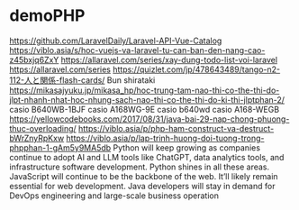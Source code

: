 # demoPHP
https://github.com/LaravelDaily/Laravel-API-Vue-Catalog
https://viblo.asia/s/hoc-vuejs-va-laravel-tu-can-ban-den-nang-cao-z45bxjq6ZxY
https://allaravel.com/series/xay-dung-todo-list-voi-laravel
https://allaravel.com/series
https://quizlet.com/jp/478643489/tango-n2-112-人と関係-flash-cards/
Bun shirataki
https://mikasajyuku.jp/mikasa_hp/hoc-trung-tam-nao-thi-co-the-thi-do-jlpt-nhanh-nhat-hoc-nhung-sach-nao-thi-co-the-thi-do-ki-thi-jlptphan-2/
casio B640WB-1BJF
casio A168WG-9E
casio b640wd
casio A168-WEGB
https://yellowcodebooks.com/2017/08/31/java-bai-29-nap-chong-phuong-thuc-overloading/
https://viblo.asia/p/php-ham-construct-va-destruct-bWrZnyRpKxw
https://viblo.asia/p/lap-trinh-huong-doi-tuong-trong-phpphan-1-gAm5y9MA5db
Python will keep growing as companies continue to adopt AI and LLM tools like ChatGPT, data analytics tools, and infrastructure software development. Python shines in all these areas. 
JavaScript will continue to be the backbone of the web. It’ll likely remain essential for web development.
Java developers will stay in demand for DevOps engineering and large-scale business operation
